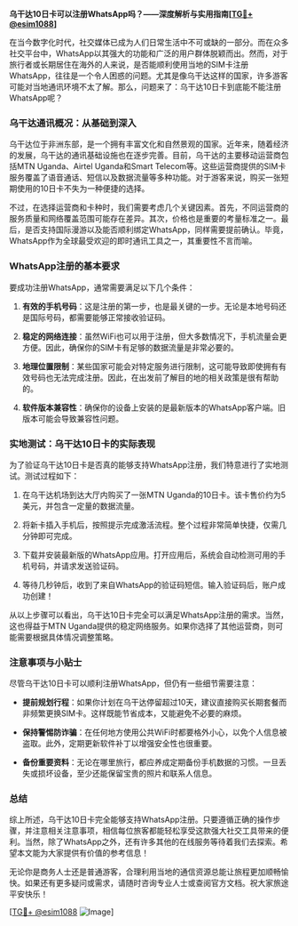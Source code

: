 **乌干达10日卡可以注册WhatsApp吗？——深度解析与实用指南[[TG💪+ @esim1088](https://t.me/s/esim1088)]**

在当今数字化时代，社交媒体已成为人们日常生活中不可或缺的一部分。而在众多社交平台中，WhatsApp以其强大的功能和广泛的用户群体脱颖而出。然而，对于旅行者或长期居住在海外的人来说，是否能顺利使用当地的SIM卡注册WhatsApp，往往是一个令人困惑的问题。尤其是像乌干达这样的国家，许多游客可能对当地通讯环境不太了解。那么，问题来了：乌干达10日卡到底能不能注册WhatsApp呢？

### 乌干达通讯概况：从基础到深入

乌干达位于非洲东部，是一个拥有丰富文化和自然景观的国家。近年来，随着经济的发展，乌干达的通讯基础设施也在逐步完善。目前，乌干达的主要移动运营商包括MTN Uganda、Airtel Uganda和Smart Telecom等。这些运营商提供的SIM卡服务覆盖了语音通话、短信以及数据流量等多种功能。对于游客来说，购买一张短期使用的10日卡不失为一种便捷的选择。

不过，在选择运营商和卡种时，我们需要考虑几个关键因素。首先，不同运营商的服务质量和网络覆盖范围可能存在差异。其次，价格也是重要的考量标准之一。最后，是否支持国际漫游以及能否顺利绑定WhatsApp，同样需要提前确认。毕竟，WhatsApp作为全球最受欢迎的即时通讯工具之一，其重要性不言而喻。

### WhatsApp注册的基本要求

要成功注册WhatsApp，通常需要满足以下几个条件：

1. **有效的手机号码**：这是注册的第一步，也是最关键的一步。无论是本地号码还是国际号码，都需要能够正常接收验证码。
   
2. **稳定的网络连接**：虽然WiFi也可以用于注册，但大多数情况下，手机流量会更方便。因此，确保你的SIM卡有足够的数据流量是非常必要的。

3. **地理位置限制**：某些国家可能会对特定服务进行限制，这可能导致即使拥有有效号码也无法完成注册。因此，在出发前了解目的地的相关政策是很有帮助的。

4. **软件版本兼容性**：确保你的设备上安装的是最新版本的WhatsApp客户端。旧版本可能会导致兼容性问题。

### 实地测试：乌干达10日卡的实际表现

为了验证乌干达10日卡是否真的能够支持WhatsApp注册，我们特意进行了实地测试。测试过程如下：

1. 在乌干达机场到达大厅内购买了一张MTN Uganda的10日卡。该卡售价约为5美元，并包含一定量的数据流量。
   
2. 将新卡插入手机后，按照提示完成激活流程。整个过程非常简单快捷，仅需几分钟即可完成。

3. 下载并安装最新版的WhatsApp应用。打开应用后，系统会自动检测可用的手机号码，并请求发送验证码。

4. 等待几秒钟后，收到了来自WhatsApp的验证码短信。输入验证码后，账户成功创建！

从以上步骤可以看出，乌干达10日卡完全可以满足WhatsApp注册的需求。当然，这也得益于MTN Uganda提供的稳定网络服务。如果你选择了其他运营商，则可能需要根据具体情况调整策略。

### 注意事项与小贴士

尽管乌干达10日卡可以顺利注册WhatsApp，但仍有一些细节需要注意：

- **提前规划行程**：如果你计划在乌干达停留超过10天，建议直接购买长期套餐而非频繁更换SIM卡。这样既能节省成本，又能避免不必要的麻烦。
  
- **保持警惕防诈骗**：在任何地方使用公共WiFi时都要格外小心，以免个人信息被盗取。此外，定期更新软件补丁以增强安全性也很重要。

- **备份重要资料**：无论在哪里旅行，都应养成定期备份手机数据的习惯。一旦丢失或损坏设备，至少还能保留宝贵的照片和联系人信息。

### 总结

综上所述，乌干达10日卡完全能够支持WhatsApp注册。只要遵循正确的操作步骤，并注意相关注意事项，相信每位旅客都能轻松享受这款强大社交工具带来的便利。当然，除了WhatsApp之外，还有许多其他的在线服务等待着我们去探索。希望本文能为大家提供有价值的参考信息！

无论你是商务人士还是普通游客，合理利用当地的通信资源总能让旅程更加顺畅愉快。如果还有更多疑问或需求，请随时咨询专业人士或查阅官方文档。祝大家旅途平安快乐！

[[TG💪+ @esim1088](https://t.me/s/esim1088) ![Image](https://i.postimg.cc/4NQfJmqS/Snipaste-2025-05-13-00-14-12.png)]
